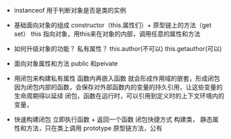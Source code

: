 - instanceof 用于判断对象是否是类的实例
- 基础面向对象的组成
    constructor（this.属性们）+ 原型链上的方法（get set）
    this 指向对象，用this来在对象的内部，调用任意的属性和方法
- 如何升级对象的功能？ 私有属性？
    this.author(不可以)   this.getauthor(可以)

- 面向对象属性和方法 public 和peivate
- 用闭包来构建私有属性
    函数内再嵌入函数 就会形成作用域的嵌套，形成闭包
    因为闭包内部的函数，会保存对外部函数内的变量的持久引用，让这些变量的生命周期得以延续
    闭包，函数在运行时，可以引用到定义时的上下文环境内的变量，

- 快速构建闭包
    立即执行函数 + 返回一个函数 闭包快捷方式
    构建类，
    静态属性和方法，只在类上调用
    prototype 原型链方法，公有